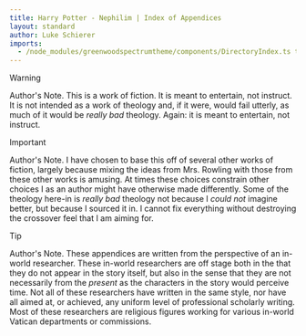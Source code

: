 ```yaml
---
title: Harry Potter - Nephilim | Index of Appendices
layout: standard
author: Luke Schierer
imports:
  - /node_modules/greenwoodspectrumtheme/components/DirectoryIndex.ts type="module"
---
```


> [!WARNING]
> Author's Note.  This is a work of fiction.  It is meant to entertain, not instruct.  It is not intended as a work of theology and, if it were, would fail utterly, as much of it would be *really bad* theology.  Again: it is meant to entertain, not instruct.

> [!IMPORTANT]
> Author's Note.  I have chosen to base this off of several other works of fiction, largely because mixing the ideas from Mrs. Rowling with those from these other works is amusing.  At times these choices constrain other choices I as an author might have otherwise made differently.  Some of the theology here-in is *really bad* theology not because I *could not* imagine better, but because I sourced it in.  I cannot fix everything without destroying the crossover feel that I am aiming for.

> [!TIP]
> Author's Note.  These appendices are written from the perspective of an in-world researcher.  These in-world researchers are off stage both in the that they do not appear in the story itself, but also in the sense that they are not necessarily from the *present* as the characters in the story would perceive time.  Not all of these researchers have written in the same style, nor have all aimed at, or achieved, any uniform level of professional scholarly writing. Most of these researchers are religious figures working for various in-world Vatican departments or commissions.


<directory-index directory="/FanFiction/Harry_Potter_-_Nephilim/Appendices/"></directory-index>
